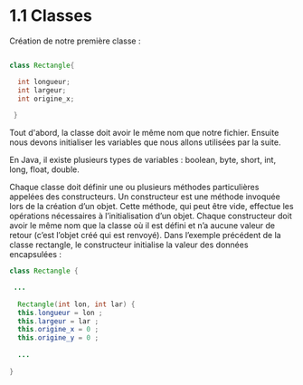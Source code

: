 # 1.1 Classes

Création de notre première classe : 


```java

class Rectangle{

  int longueur;
  int largeur;
  int origine_x;
  
 }
 ```
Tout d'abord, la classe doit avoir le même nom que notre fichier.
Ensuite nous devons initialiser les variables que nous allons utilisées par la suite.

En Java, il existe plusieurs types de variables : boolean, byte, short, int, long, float, double.


Chaque classe doit définir une ou plusieurs méthodes particulières appelées des constructeurs.
Un constructeur est une méthode invoquée lors de la création d’un objet. Cette méthode, qui peut
être vide, effectue les opérations nécessaires à l’initialisation d’un objet. Chaque constructeur doit
avoir le même nom que la classe où il est défini et n’a aucune valeur de retour (c’est l’objet créé qui
est renvoyé). Dans l’exemple précédent de la classe rectangle, le constructeur initialise la valeur
des données encapsulées :


```java
class Rectangle {

 ... 
 
  Rectangle(int lon, int lar) {
  this.longueur = lon ;
  this.largeur = lar ;
  this.origine_x = 0 ;
  this.origine_y = 0 ;
  
  ...
  
}

```
